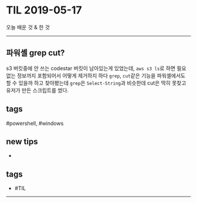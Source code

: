 # TIL 2019-05-17

오늘 배운 것 & 한 것

--------------------------

## 파워셸 grep cut?

s3 버킷중에 안 쓰는 codestar 버킷이 남아있는게 있었는데, `aws s3 ls`로 하면 필요없는 정보까지 포함되어서 어떻게 제거하지 하다 `grep`, `cut`같은 기능을 파워셸에서도 할 수 있을까 하고 찾아봤는데 `grep`은 `Select-String`과 비슷한데 cut은 딱히 못찾고 유저가 만든 스크립트를 썼다.

## tags
  \#powershell, \#windows


## new tips
- 

## tags
- #TIL

--------------------------


 